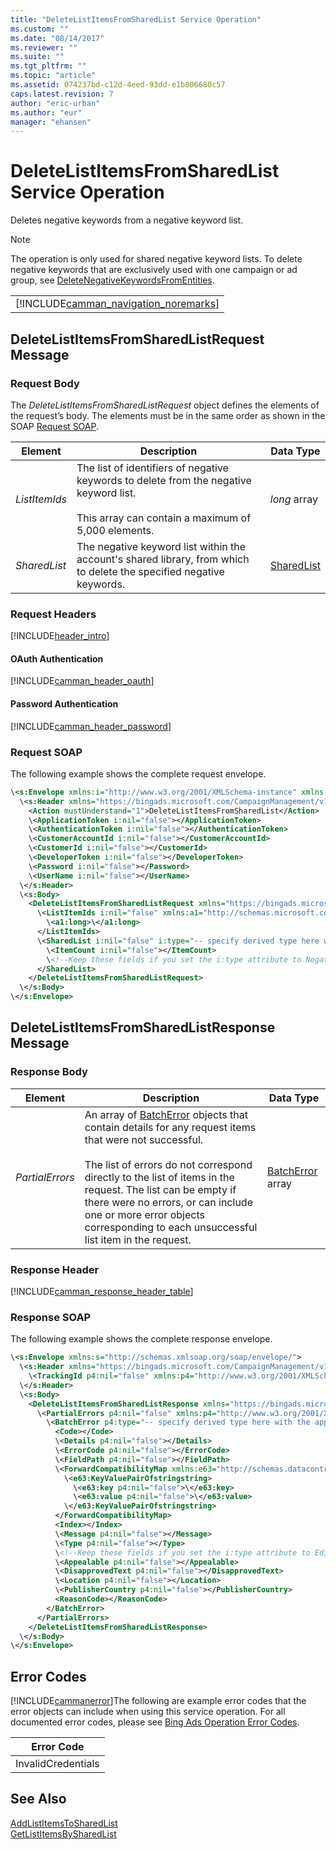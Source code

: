 ```yaml
---
title: "DeleteListItemsFromSharedList Service Operation"
ms.custom: ""
ms.date: "08/14/2017"
ms.reviewer: ""
ms.suite: ""
ms.tgt_pltfrm: ""
ms.topic: "article"
ms.assetid: 074237bd-c12d-4eed-93dd-e1b806680c57
caps.latest.revision: 7
author: "eric-urban"
ms.author: "eur"
manager: "ehansen"
---
```

# DeleteListItemsFromSharedList Service Operation
Deletes negative keywords from a negative keyword list.

> [!NOTE]
> The operation is only used for shared negative keyword lists. To delete negative keywords that are exclusively used with one campaign or ad group, see [DeleteNegativeKeywordsFromEntities](../campaign-api/deletenegativekeywordsfromentities-service-operation.md). 

||
|-|
|[!INCLUDE[camman_navigation_noremarks](../campaign-api/includes/camman-navigation-noremarks.md)]|

## <a name="request"></a>DeleteListItemsFromSharedListRequest Message

### Request Body
The *DeleteListItemsFromSharedListRequest* object defines the elements of the request’s body. The elements must be in the same order as shown in the SOAP [Request SOAP](#request_soap).

|Element|Description|Data Type|
|-----------|---------------|-------------|
|*ListItemIds*|The list of identifiers of negative keywords to delete from the negative keyword list.<br /><br />This array can contain a maximum of 5,000 elements.|*long* array|
|*SharedList*|The negative keyword list within the account's shared library, from which to delete the specified negative keywords.|[SharedList](../campaign-api/sharedlist-data-object.md)|

### Request Headers
[!INCLUDE[header_intro](../campaign-api/includes/header-intro.md)]
#### OAuth Authentication
[!INCLUDE[camman_header_oauth](../campaign-api/includes/camman-header-oauth.md)]
#### Password Authentication
[!INCLUDE[camman_header_password](../campaign-api/includes/camman-header-password.md)]
### <a name="request_soap"></a>Request SOAP
The following example shows the complete request envelope.

```xml
\<s:Envelope xmlns:i="http://www.w3.org/2001/XMLSchema-instance" xmlns:s="http://schemas.xmlsoap.org/soap/envelope/">
  \<s:Header xmlns="https://bingads.microsoft.com/CampaignManagement/v11">
    <Action mustUnderstand="1">DeleteListItemsFromSharedList</Action>
    \<ApplicationToken i:nil="false"></ApplicationToken>
    \<AuthenticationToken i:nil="false"></AuthenticationToken>
    \<CustomerAccountId i:nil="false"></CustomerAccountId>
    \<CustomerId i:nil="false"></CustomerId>
    \<DeveloperToken i:nil="false"></DeveloperToken>
    \<Password i:nil="false"></Password>
    \<UserName i:nil="false"></UserName>
  \</s:Header>
  \<s:Body>
    <DeleteListItemsFromSharedListRequest xmlns="https://bingads.microsoft.com/CampaignManagement/v11">
      \<ListItemIds i:nil="false" xmlns:a1="http://schemas.microsoft.com/2003/10/Serialization/Arrays">
        \<a1:long>\</a1:long>
      </ListItemIds>
      \<SharedList i:nil="false" i:type="-- specify derived type here with the appropriate prefix --">
        \<ItemCount i:nil="false"></ItemCount>
        \<!--Keep these fields if you set the i:type attribute to NegativeKeywordList-->
      </SharedList>
    </DeleteListItemsFromSharedListRequest>
  \</s:Body>
\</s:Envelope>
```

## <a name="response"></a>DeleteListItemsFromSharedListResponse Message

### <a name="Body_Elements"></a>Response Body

|Element|Description|Data Type|
|-----------|---------------|-------------|
|*PartialErrors*|An array of [BatchError](../campaign-api/batcherror-data-object.md) objects that contain details for any request items that were not successful.<br /><br />The list of errors do not correspond directly to the list of items in the request. The list can be empty if there were no errors, or can include one or more error objects corresponding to each unsuccessful list item in the request.|[BatchError](../campaign-api/batcherror-data-object.md) array|

### <a name="Header_Elements"></a>Response Header
[!INCLUDE[camman_response_header_table](../campaign-api/includes/camman-response-header-table.md)]
### Response SOAP
The following example shows the complete response envelope.

```xml
\<s:Envelope xmlns:s="http://schemas.xmlsoap.org/soap/envelope/">
  \<s:Header xmlns="https://bingads.microsoft.com/CampaignManagement/v11">
    \<TrackingId p4:nil="false" xmlns:p4="http://www.w3.org/2001/XMLSchema-instance"></TrackingId>
  \</s:Header>
  \<s:Body>
    <DeleteListItemsFromSharedListResponse xmlns="https://bingads.microsoft.com/CampaignManagement/v11">
      \<PartialErrors p4:nil="false" xmlns:p4="http://www.w3.org/2001/XMLSchema-instance">
        \<BatchError p4:type="-- specify derived type here with the appropriate prefix --">
          <Code></Code>
          \<Details p4:nil="false"></Details>
          \<ErrorCode p4:nil="false"></ErrorCode>
          \<FieldPath p4:nil="false"></FieldPath>
          \<ForwardCompatibilityMap xmlns:e63="http://schemas.datacontract.org/2004/07/System.Collections.Generic" p4:nil="false">
            \<e63:KeyValuePairOfstringstring>
              \<e63:key p4:nil="false">\</e63:key>
              \<e63:value p4:nil="false">\</e63:value>
            \</e63:KeyValuePairOfstringstring>
          </ForwardCompatibilityMap>
          <Index></Index>
          \<Message p4:nil="false"></Message>
          \<Type p4:nil="false"></Type>
          \<!--Keep these fields if you set the i:type attribute to EditorialError-->
          \<Appealable p4:nil="false"></Appealable>
          \<DisapprovedText p4:nil="false"></DisapprovedText>
          \<Location p4:nil="false"></Location>
          \<PublisherCountry p4:nil="false"></PublisherCountry>
          <ReasonCode></ReasonCode>
        </BatchError>
      </PartialErrors>
    </DeleteListItemsFromSharedListResponse>
  \</s:Body>
\</s:Envelope>
```

## <a name="errors"></a>Error Codes
[!INCLUDE[cammanerror](../campaign-api/includes/cammanerror.md)]The following are example  error codes that the error objects can include when using this service operation. For all documented error codes, please see [Bing Ads Operation Error Codes](http://go.microsoft.com/fwlink/?LinkId=511884).

|Error Code|
|--------------|
|InvalidCredentials|

## See Also
[AddListItemsToSharedList](../campaign-api/addlistitemstosharedlist-service-operation.md)  
[GetListItemsBySharedList](../campaign-api/getlistitemsbysharedlist-service-operation.md)  

